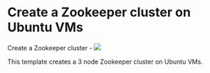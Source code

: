 # Create a Zookeeper cluster on Ubuntu VMs

Create a Zookeeper cluster - 
<a href="https://portal.azure.com/#create/Microsoft.Template/uri/https%3A%2F%2Fraw.githubusercontent.com%2FAzure%2Fazure-quickstart-templates%2Fmaster%2Fzookeeper-cluster-ubuntu-vm%2Fazuredeploy.json" target="_blank">
    <img src="http://azuredeploy.net/deploybutton.png"/>
</a>

This template creates a 3 node Zookeeper cluster on Ubuntu VMs.
